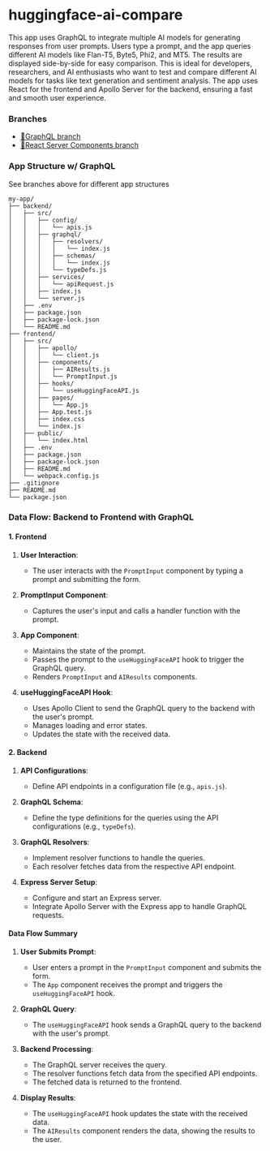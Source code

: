 # huggingface-ai-compare

This app uses GraphQL to integrate multiple AI models for generating responses from user prompts. Users type a prompt, and the app queries different AI models like Flan-T5, Byte5, Phi2, and MT5. The results are displayed side-by-side for easy comparison. This is ideal for developers, researchers, and AI enthusiasts who want to test and compare different AI models for tasks like text generation and sentiment analysis. The app uses React for the frontend and Apollo Server for the backend, ensuring a fast and smooth user experience.

### Branches
- [🌿GraphQL branch](https://github.com/mo-sharif/huggingface-ai-compare/tree/feature/rsc-integration)
- [🌿React Server Components branch](https://github.com/mo-sharif/huggingface-ai-compare/tree/feature/graphql-integration)

### App Structure w/ GraphQL
See branches above for different app structures

```
my-app/
├── backend/
│   ├── src/
│   │   ├── config/
│   │   │   └── apis.js
│   │   ├── graphql/
│   │   │   ├── resolvers/
│   │   │   │   └── index.js
│   │   │   ├── schemas/
│   │   │   │   └── index.js
│   │   │   └── typeDefs.js
│   │   ├── services/
│   │   │   └── apiRequest.js
│   │   ├── index.js
│   │   └── server.js
│   ├── .env
│   ├── package.json
│   ├── package-lock.json
│   └── README.md
├── frontend/
│   ├── src/
│   │   ├── apollo/
│   │   │   └── client.js
│   │   ├── components/
│   │   │   ├── AIResults.js
│   │   │   └── PromptInput.js
│   │   ├── hooks/
│   │   │   └── useHuggingFaceAPI.js
│   │   ├── pages/
│   │   │   └── App.js
│   │   ├── App.test.js
│   │   ├── index.css
│   │   └── index.js
│   ├── public/
│   │   └── index.html
│   ├── .env
│   ├── package.json
│   ├── package-lock.json
│   ├── README.md
│   └── webpack.config.js
├── .gitignore
├── README.md
└── package.json
```

### Data Flow: Backend to Frontend with GraphQL

#### 1. Frontend

1. **User Interaction**:
    - The user interacts with the `PromptInput` component by typing a prompt and submitting the form.

2. **PromptInput Component**:
    - Captures the user's input and calls a handler function with the prompt.

3. **App Component**:
    - Maintains the state of the prompt.
    - Passes the prompt to the `useHuggingFaceAPI` hook to trigger the GraphQL query.
    - Renders `PromptInput` and `AIResults` components.

4. **useHuggingFaceAPI Hook**:
    - Uses Apollo Client to send the GraphQL query to the backend with the user's prompt.
    - Manages loading and error states.
    - Updates the state with the received data.

#### 2. Backend

1. **API Configurations**:
    - Define API endpoints in a configuration file (e.g., `apis.js`).

2. **GraphQL Schema**:
    - Define the type definitions for the queries using the API configurations (e.g., `typeDefs`).

3. **GraphQL Resolvers**:
    - Implement resolver functions to handle the queries.
    - Each resolver fetches data from the respective API endpoint.

4. **Express Server Setup**:
    - Configure and start an Express server.
    - Integrate Apollo Server with the Express app to handle GraphQL requests.

#### Data Flow Summary

1. **User Submits Prompt**:
    - User enters a prompt in the `PromptInput` component and submits the form.
    - The `App` component receives the prompt and triggers the `useHuggingFaceAPI` hook.

2. **GraphQL Query**:
    - The `useHuggingFaceAPI` hook sends a GraphQL query to the backend with the user's prompt.

3. **Backend Processing**:
    - The GraphQL server receives the query.
    - The resolver functions fetch data from the specified API endpoints.
    - The fetched data is returned to the frontend.

4. **Display Results**:
    - The `useHuggingFaceAPI` hook updates the state with the received data.
    - The `AIResults` component renders the data, showing the results to the user.
